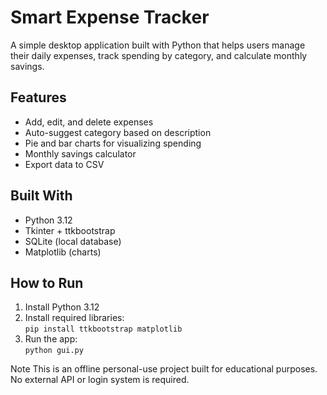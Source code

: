 #  Smart Expense Tracker

A simple desktop application built with Python that helps users manage their daily expenses, track spending by category, and calculate monthly savings.

## Features
- Add, edit, and delete expenses
- Auto-suggest category based on description
- Pie and bar charts for visualizing spending
- Monthly savings calculator
- Export data to CSV

## Built With
- Python 3.12
- Tkinter + ttkbootstrap
- SQLite (local database)
- Matplotlib (charts)

## How to Run
1. Install Python 3.12
2. Install required libraries:  
   `pip install ttkbootstrap matplotlib`
3. Run the app:  
   `python gui.py`

Note
This is an offline personal-use project built for educational purposes. No external API or login system is required.
